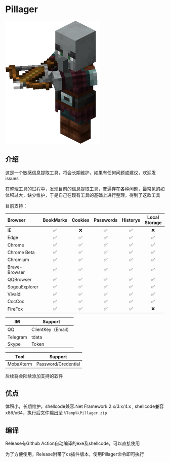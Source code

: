 # Pillager

<img src=".\Pillager.png"/>

## 介绍

这是一个敏感信息提取工具，将会长期维护，如果有任何问题或建议，欢迎发issues

在整理工具的过程中，发现目前的信息提取工具，普遍存在各种问题，最常见的如体积过大，缺少维护，于是自己在现有工具的基础上进行整理，得到了这款工具

目前支持：

| Browser       | BookMarks | Cookies | Passwords | Historys | Local Storage | Extension Settings |
| :------------ | :-------: | :-----: | :-------: | :------: | :-----------: | :----------------: |
| IE            |    ✅    |   ❌   |    ✅    |    ✅    |      ❌      |         ❌         |
| Edge          |    ✅    |   ✅   |    ✅    |    ✅    |      ✅      |         ✅         |
| Chrome        |    ✅    |   ✅   |    ✅    |    ✅    |      ✅      |         ✅         |
| Chrome Beta   |    ✅    |   ✅   |    ✅    |    ✅    |      ✅      |         ✅         |
| Chromium      |    ✅    |   ✅   |    ✅    |    ✅    |      ✅      |         ✅         |
| Brave-Browser |    ✅    |   ✅   |    ✅    |    ✅    |      ✅      |         ✅         |
| QQBrowser     |    ✅    |   ✅   |    ✅    |    ✅    |      ✅      |         ✅         |
| SogouExplorer |    ✅    |   ✅   |    ✅    |    ✅    |      ✅      |         ✅         |
| Vivaldi       |    ✅    |   ✅   |    ✅    |    ✅    |      ✅      |         ✅         |
| CocCoc        |    ✅    |   ✅   |    ✅    |    ✅    |      ✅      |         ✅         |
| FireFox       |    ✅    |   ✅   |    ✅    |    ✅    |      ❌      |         ❌         |

| IM       | Support            |
| -------- | ------------------ |
| QQ       | ClientKey（Email） |
| Telegram | tdata              |
| Skype    | Token              |

| Tool      | Support             |
| --------- | ------------------- |
| MobaXterm | Password/Credential |

后续将会陆续添加支持的软件

## 优点

体积小，长期维护，shellcode兼容.Net Framework 2.x/3.x/4.x , shellcode兼容x86/x64，执行后文件输出至 `%Temp%\Pillager.zip`

## 编译

Release有Github Action自动编译的exe及shellcode，可以直接使用

为了方便使用，Release附带了cs插件版本，使用Pillager命令即可执行
